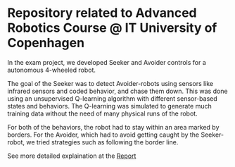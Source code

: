 # Repository related to Advanced Robotics Course @ IT University of Copenhagen

In the exam project, we developed Seeker and Avoider controls for a autonomous 4-wheeled robot. 

The goal of the Seeker was to detect Avoider-robots using sensors like infrared sensors and coded behavior, and chase them down. This was done using an unsupervised Q-learning algorithm with different sensor-based states and behaviors. The Q-learning was simulated to generate much training data without the need of many physical runs of the robot.

For both of the behaviors, the robot had to stay within an area marked by borders. For the Avoider, which had to avoid getting caught by the Seeker-robot, we tried strategies such as following the border line.

See more detailed explaination at the [Report]([https://pages.github.com/](https://github.com/frfa1/robotics/blob/main/report.pdf))
